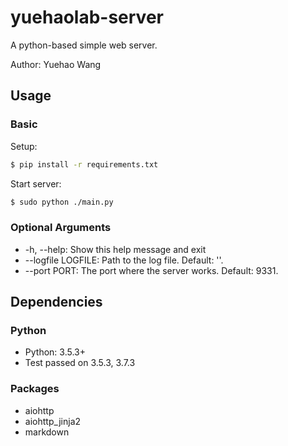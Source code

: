 # yuehaolab-server

A python-based simple web server.

Author: Yuehao Wang

## Usage

### Basic

Setup:

```bash
$ pip install -r requirements.txt
```

Start server:

```bash
$ sudo python ./main.py
```

### Optional Arguments

 - -h, --help: Show this help message and exit
 - --logfile LOGFILE: Path to the log file. Default: ''.
 - --port PORT: The port where the server works. Default: 9331.


## Dependencies

### Python

- Python: 3.5.3+
- Test passed on 3.5.3, 3.7.3

### Packages

- aiohttp
- aiohttp_jinja2
- markdown